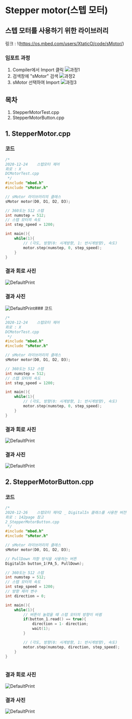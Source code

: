 # Stepper motor(스텝 모터)
## 스텝 모터를 사용하기 위한 라이브러리
링크 : !(https://os.mbed.com/users/XtaticO/code/sMotor/)

### 임포트 과정

1. Compiler에서 Import 클릭
![과정1](https://github.com/HongyeongJu/MbedCode/blob/master/Chapter04_%ED%94%8C%EB%9D%BC%EC%8A%A4%ED%8B%B1%20%EB%85%B8%EB%B8%8C%20%EB%A1%9C%ED%84%B0%EB%A6%AC%20%EC%97%94%EC%BD%94%EB%8D%94%20%EB%AA%A8%EB%93%88/%EB%9D%BC%EC%9D%B4%EB%B8%8C%EB%9F%AC%EB%A6%AC%EC%B6%94%EA%B0%80%EA%B3%BC%EC%A0%951.jpg)
2. 검색창에 "sMotor" 검색
![과정2](https://github.com/HongyeongJu/MbedCode/blob/master/Chapter07_%EC%8A%A4%ED%85%9D%20%EB%AA%A8%ED%84%B0/%EC%8A%A4%ED%85%9D%EB%AA%A8%ED%84%B0%20%EB%9D%BC%EC%9D%B4%EB%B8%8C%EB%9F%AC%EB%A6%AC%20%EC%B6%94%EA%B0%80..jpg)
3. sMotor 선택하여 Import
![과정3](https://github.com/HongyeongJu/MbedCode/blob/master/Chapter07_%EC%8A%A4%ED%85%9D%20%EB%AA%A8%ED%84%B0/%EC%8A%A4%ED%85%9D%EB%AA%A8%ED%84%B0%20%EB%9D%BC%EC%9D%B4%EB%B8%8C%EB%9F%AC%EB%A6%AC%20%EC%B6%94%EA%B0%802.jpg)

## 목차
1. StepperMotorTest.cpp
2. StepperMotorButton.cpp
## 1. StepperMotor.cpp

### 코드
```c++
/*
2020-12-24    스텝모터 제어
회로 : X
DCMotorTest.cpp
 */
#include "mbed.h"
#include "sMotor.h"

// sMotor 라이브러리의 클래스
sMotor motor(D0, D1, D2, D3);

// 360도는 512 스텝
int numstep = 512;
// 스텝 모터의 속도
int step_speed = 1200;

int main(){
    while(1){
        // (각도, 방향(0: 시계방향, 1: 반시계방향), 속도)
        motor.step(numstep, 0, step_speed);
    }
}


```
### 결과 회로 사진
![DefaultPrint](https://github.com/HongyeongJu/MbedCode/blob/master/Chapter07_%EC%8A%A4%ED%85%9D%20%EB%AA%A8%ED%84%B0/%EC%8A%A4%ED%85%9D%EB%AA%A8%ED%84%B0%20%ED%9A%8C%EB%A1%9C.jpg)
### 결과 사진
![DefaultPrint](https://github.com/HongyeongJu/MbedCode/blob/master/Chapter07_%EC%8A%A4%ED%85%9D%20%EB%AA%A8%ED%84%B0/1_StepperMotorTest_result_picture.jpg)### 코드
```c++
/*
2020-12-24    스텝모터 제어
회로 : X
DCMotorTest.cpp
 */
#include "mbed.h"
#include "sMotor.h"

// sMotor 라이브러리의 클래스
sMotor motor(D0, D1, D2, D3);

// 360도는 512 스텝
int numstep = 512;
// 스텝 모터의 속도
int step_speed = 1200;

int main(){
    while(1){
        // (각도, 방향(0: 시계방향, 1: 반시계방향), 속도)
        motor.step(numstep, 0, step_speed);
    }
}


```
### 결과 회로 사진
![DefaultPrint](https://github.com/HongyeongJu/MbedCode/blob/master/Chapter07_%EC%8A%A4%ED%85%9D%20%EB%AA%A8%ED%84%B0/%EC%8A%A4%ED%85%9D%EB%AA%A8%ED%84%B0%20%ED%9A%8C%EB%A1%9C.jpg)
### 결과 사진
![DefaultPrint](https://github.com/HongyeongJu/MbedCode/blob/master/Chapter07_%EC%8A%A4%ED%85%9D%20%EB%AA%A8%ED%84%B0/1_StepperMotorTest_result_picture.jpg)


## 2. StepperMotorButton.cpp
### 코드
```c++
/*
2020-12-26    스텝모터 제어2 _ DigitalIn 클래스를 사용한 버전
회로 : 142page 참고
2_StepperMotorButton.cpp
 */
#include "mbed.h"
#include "sMotor.h"

// sMotor 라이브러리의 클래스
sMotor motor(D0, D1, D2, D3);

// PullDown 저항 방식을 사용하는 버튼
DigitalIn button_1(PA_5, PullDown);

// 360도는 512 스텝
int numstep = 512;
// 스텝 모터의 속도
int step_speed = 1200;
// 방향 제어 변수
int direction = 0;

int main(){
    while(1){
        // 버튼이 눌렸을 때 스탭 모터의 방향이 바뀜
        if(button_1.read() == true){
            direction = 1- direction;
            wait(1);
        }

        // (각도, 방향(0: 시계방향, 1: 반시계방향), 속도)
        motor.step(numstep, direction, step_speed);
    }
}



```
### 결과 회로 사진
![DefaultPrint](https://github.com/HongyeongJu/MbedCode/blob/master/Chapter07_%EC%8A%A4%ED%85%9D%20%EB%AA%A8%ED%84%B0/2_StepperMotorButton_result_circuit.jpg)
### 결과 사진
![DefaultPrint](https://github.com/HongyeongJu/MbedCode/blob/master/Chapter07_%EC%8A%A4%ED%85%9D%20%EB%AA%A8%ED%84%B0/2_StepperMotorButton_result_picture.jpg)
